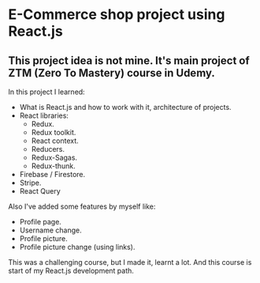 # E-Commerce shop project using React.js

## This project idea is not mine. It's main project of ZTM (Zero To Mastery) course in Udemy. 

In this project I learned:
+ What is React.js and how to work with it, architecture of projects.
+ React libraries:
  + Redux.
  + Redux toolkit.
  + React context.
  + Reducers.
  + Redux-Sagas.
  + Redux-thunk.
 + Firebase / Firestore.
 + Stripe.
 + React Query

Also I've added some features by myself like:
+ Profile page.
+ Username change.
+ Profile picture.
+ Profile picture change (using links).

 This was a challenging course, but I made it, learnt a lot. And this course is start of my React.js development path.

